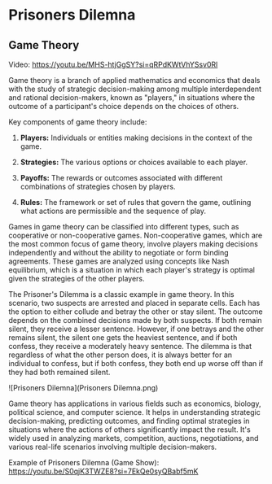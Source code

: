 # Prisoners Dilemna
## Game Theory

Video: https://youtu.be/MHS-htjGgSY?si=qRPdKWtVhYSsv0Rl

Game theory is a branch of applied mathematics and economics that deals with the study of strategic decision-making among multiple interdependent and rational decision-makers, known as "players," in situations where the outcome of a participant's choice depends on the choices of others.

Key components of game theory include:

1. **Players:** Individuals or entities making decisions in the context of the game.

2. **Strategies:** The various options or choices available to each player.

3. **Payoffs:** The rewards or outcomes associated with different combinations of strategies chosen by players.

4. **Rules:** The framework or set of rules that govern the game, outlining what actions are permissible and the sequence of play.

Games in game theory can be classified into different types, such as cooperative or non-cooperative games. Non-cooperative games, which are the most common focus of game theory, involve players making decisions independently and without the ability to negotiate or form binding agreements. These games are analyzed using concepts like Nash equilibrium, which is a situation in which each player's strategy is optimal given the strategies of the other players.

The Prisoner's Dilemma is a classic example in game theory. In this scenario, two suspects are arrested and placed in separate cells. Each has the option to either collude and betray the other or stay silent. The outcome depends on the combined decisions made by both suspects. If both remain silent, they receive a lesser sentence. However, if one betrays and the other remains silent, the silent one gets the heaviest sentence, and if both confess, they receive a moderately heavy sentence. The dilemma is that regardless of what the other person does, it is always better for an individual to confess, but if both confess, they both end up worse off than if they had both remained silent.

![Prisoners Dilemna](Prisoners Dilemna.png)

Game theory has applications in various fields such as economics, biology, political science, and computer science. It helps in understanding strategic decision-making, predicting outcomes, and finding optimal strategies in situations where the actions of others significantly impact the result. It's widely used in analyzing markets, competition, auctions, negotiations, and various real-life scenarios involving multiple decision-makers.

Example of Prisoners Dilemna (Game Show): https://youtu.be/S0qjK3TWZE8?si=7EkQe0syQBabf5mK
